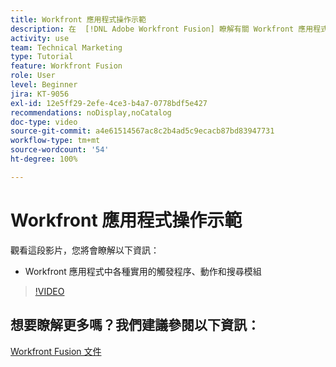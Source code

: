 ```yaml
---
title: Workfront 應用程式操作示範
description: 在  [!DNL Adobe Workfront Fusion] 瞭解有關 Workfront 應用程式中各種實用的觸發程序、動作和搜尋模組。
activity: use
team: Technical Marketing
type: Tutorial
feature: Workfront Fusion
role: User
level: Beginner
jira: KT-9056
exl-id: 12e5ff29-2efe-4ce3-b4a7-0778bdf5e427
recommendations: noDisplay,noCatalog
doc-type: video
source-git-commit: a4e61514567ac8c2b4ad5c9ecacb87bd83947731
workflow-type: tm+mt
source-wordcount: '54'
ht-degree: 100%

---
```


# Workfront 應用程式操作示範

觀看這段影片，您將會瞭解以下資訊：

* Workfront 應用程式中各種實用的觸發程序、動作和搜尋模組

>[!VIDEO](https://video.tv.adobe.com/v/335297/?quality=12&learn=on)


## 想要瞭解更多嗎？我們建議參閱以下資訊：

[Workfront Fusion 文件](https://experienceleague.adobe.com/docs/workfront/using/adobe-workfront-fusion/workfront-fusion-2.html?lang=zh-Hant)
